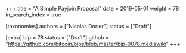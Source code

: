 +++
title = "A Simple Payjoin Proposal"
date = 2019-05-01
weight = 78
in_search_index = true

[taxonomies]
authors = ["Nicolas Dorier"]
status = ["Draft"]

[extra]
bip = 78
status = ["Draft"]
github = "https://github.com/bitcoin/bips/blob/master/bip-0078.mediawiki"
+++


